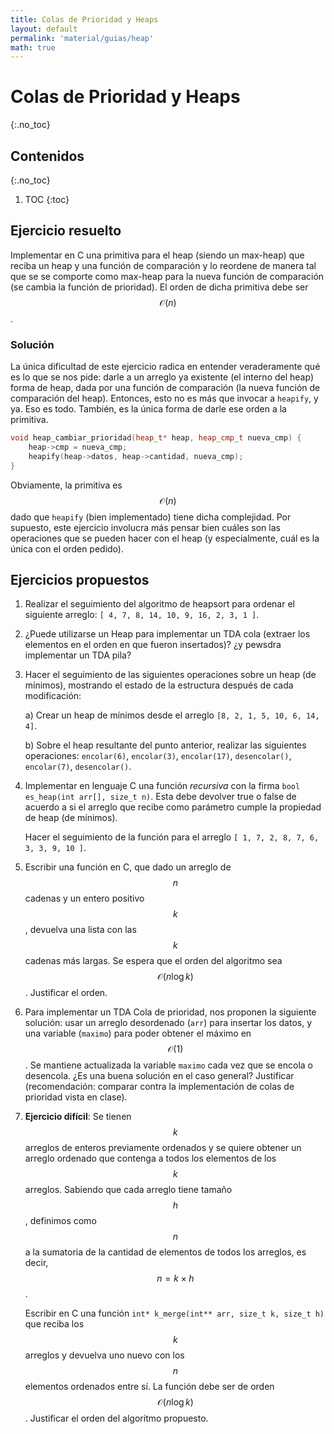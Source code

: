 ```yaml
---
title: Colas de Prioridad y Heaps
layout: default
permalink: 'material/guias/heap'
math: true
---
```


# Colas de Prioridad y Heaps
{:.no_toc}

## Contenidos
{:.no_toc}
               
1. TOC
{:toc}

## Ejercicio resuelto


Implementar en C una primitiva para el heap (siendo un max-heap) que reciba un heap y una función de 
comparación y lo reordene de manera tal que se se comporte como max-heap para la nueva función de comparación 
(se cambia la función de prioridad). El orden de dicha primitiva debe ser $$\mathcal{O}(n)$$.


### Solución

La única dificultad de este ejercicio radica en entender veraderamente qué es lo que se nos pide: darle a un arreglo
ya existente (el interno del heap) forma de heap, dada por una función de comparación (la nueva función de comparación
del heap). Entonces, esto no es más que invocar a `heapify`, y ya. Eso es todo. También, es la única forma de darle ese
orden a la primitiva. 

```cpp
void heap_cambiar_prioridad(heap_t* heap, heap_cmp_t nueva_cmp) {
	heap->cmp = nueva_cmp;
	heapify(heap->datos, heap->cantidad, nueva_cmp);
}
```

Obviamente, la primitiva es $$\mathcal{O}(n)$$ dado que `heapify` (bien implementado) tiene dicha complejidad.
Por supuesto, este ejercicio involucra más pensar bien cuáles son las operaciones que se pueden hacer con el heap
(y especialmente, cuál es la única con el orden pedido).


## Ejercicios propuestos

1. 	Realizar el seguimiento del algoritmo de heapsort para ordenar el siguiente 
    arreglo: `[ 4, 7, 8, 14, 10, 9, 16, 2, 3, 1 ]`.

1. 	¿Puede utilizarse un Heap para implementar un TDA cola (extraer los elementos en el orden 
	en que fueron insertados)? ¿y pewsdra implementar un TDA pila?

1.	Hacer el seguimiento de las siguientes operaciones sobre un heap (de mínimos),
  	mostrando el estado de la estructura después de cada modificación:

      a) Crear un heap de mínimos desde el arreglo `[8, 2, 1, 5, 10, 6, 14, 4]`.

      b) Sobre el heap resultante del punto anterior, realizar las siguientes
      operaciones: `encolar(6)`, `encolar(3)`, `encolar(17)`, `desencolar()`, `encolar(7)`, 
      `desencolar()`.

1. 	Implementar en lenguaje C una función _recursiva_ con la firma
    `bool es_heap(int arr[], size_t n)`. Esta debe devolver true o false de acuerdo
    a si el arreglo que recibe como parámetro cumple la propiedad de heap (de mínimos).

    Hacer el seguimiento de la función para el arreglo `[ 1, 7, 2, 8, 7, 6, 3, 3, 9, 10 ]`.


1. 	Escribir una función en C, que dado un arreglo de $$n$$ cadenas y un entero
	positivo $$k$$, devuelva una lista con las $$k$$ cadenas más largas. Se espera que el
	orden del algoritmo sea $$\mathcal{O}(n \log k)$$. Justificar el orden.

1. 	Para implementar un TDA Cola de prioridad, nos proponen la siguiente solución: usar un arreglo 
	desordenado (`arr`) para insertar los datos, y una variable (`maximo`) para poder obtener el 
	máximo en $$\mathcal{O}(1)$$. Se mantiene actualizada la variable `maximo` cada vez que se encola o
	desencola. ¿Es una buena solución en el caso general? Justificar (recomendación: comparar
	contra la implementación de colas de prioridad vista en clase).

1. 	**Ejercicio difícil**: Se tienen $$k$$ arreglos de enteros previamente ordenados y se quiere obtener 
	un arreglo ordenado que contenga a todos los elementos de los $$k$$ arreglos. Sabiendo que cada arreglo 
	tiene tamaño $$h$$, definimos como $$n$$ a la sumatoria de la cantidad de elementos de todos los arreglos, 
	es decir, $$n = k \times h$$.

	Escribir en C una función `int* k_merge(int** arr, size_t k, size_t h)` que reciba los $$k$$ arreglos y 
	devuelva uno nuevo con los $$n$$ elementos ordenados entre sí. La función debe ser de orden 
	$$\mathcal{O}(n \log k)$$. Justificar el orden del algoritmo propuesto.
